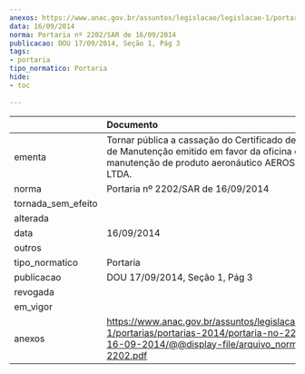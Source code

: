 ```yaml
---
anexos: https://www.anac.gov.br/assuntos/legislacao/legislacao-1/portarias/portarias-2014/portaria-no-2202-sar-de-16-09-2014/@@display-file/arquivo_norma/PA2014-2202.pdf
data: 16/09/2014
norma: Portaria nº 2202/SAR de 16/09/2014
publicacao: DOU 17/09/2014, Seção 1, Pág 3
tags:
- portaria
tipo_normatico: Portaria
hide: 
- toc 
 
---
```


|                    | Documento                                                                                                                                                         |
|:-------------------|:------------------------------------------------------------------------------------------------------------------------------------------------------------------|
| ementa             | Tornar pública a cassação do Certificado de Organização de Manutenção emitido em favor da oficina de manutenção de produto aeronáutico AEROSERVICE LTDA.          |
| norma              | Portaria nº 2202/SAR de 16/09/2014                                                                                                                                |
| tornada_sem_efeito |                                                                                                                                                                   |
| alterada           |                                                                                                                                                                   |
| data               | 16/09/2014                                                                                                                                                        |
| outros             |                                                                                                                                                                   |
| tipo_normatico     | Portaria                                                                                                                                                          |
| publicacao         | DOU 17/09/2014, Seção 1, Pág 3                                                                                                                                    |
| revogada           |                                                                                                                                                                   |
| em_vigor           |                                                                                                                                                                   |
| anexos             | https://www.anac.gov.br/assuntos/legislacao/legislacao-1/portarias/portarias-2014/portaria-no-2202-sar-de-16-09-2014/@@display-file/arquivo_norma/PA2014-2202.pdf |